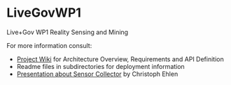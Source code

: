 LiveGovWP1
==========

Live+Gov WP1 Reality Sensing and Mining

For more information consult:
* [Project Wiki](https://github.com/HeinrichHartmann/LiveGovWP1/wiki) for Architecture Overview, Requirements and API Definition
* Readme files in subdirectories for deployment information
* [Presentation about Sensor Collector](http://heinrichhartmann.github.io/LiveGovWP1/) by Christoph Ehlen

